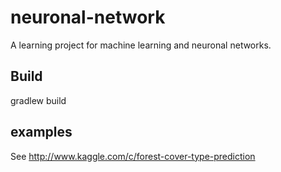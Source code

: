 # neuronal-network

A learning project for machine learning and neuronal networks.

## Build

gradlew build

## examples

See http://www.kaggle.com/c/forest-cover-type-prediction


